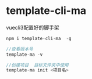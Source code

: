 # template-cli-ma

vuecli3配置好的脚手架

``` js
npm i template-cli-ma  -g 

```

``` js
//查看版本号
template-ma -v 
```

``` js
//创建项目  目标文件夹中使用 
template-ma init <项目名>

```